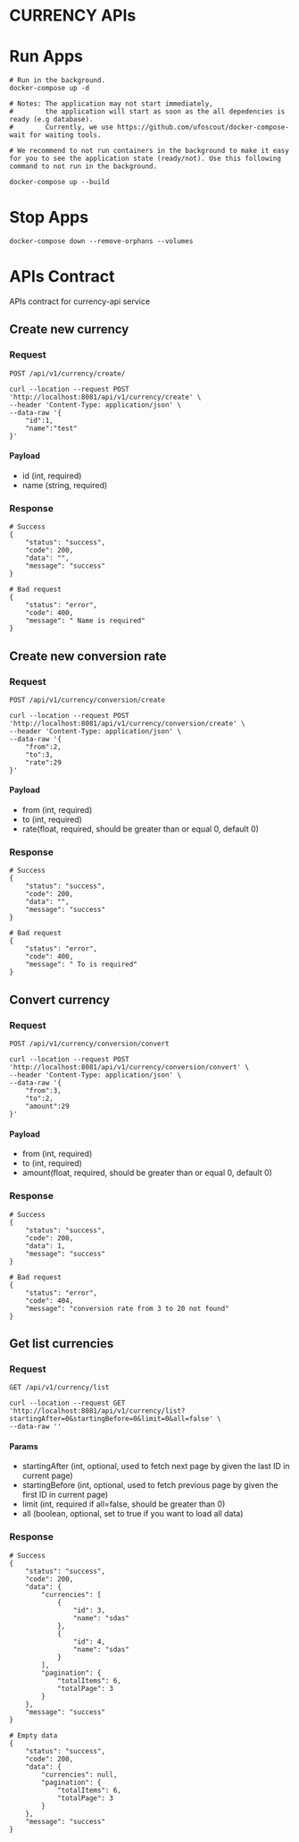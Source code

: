 # CURRENCY APIs

# Run Apps
```shell
# Run in the background.
docker-compose up -d

# Notes: The application may not start immediately,
#        the application will start as soon as the all depedencies is ready (e.g database).
#        Currently, we use https://github.com/ufoscout/docker-compose-wait for waiting tools. 

# We recommend to not run containers in the background to make it easy for you to see the application state (ready/not). Use this following command to not run in the background.

docker-compose up --build
```
# Stop Apps
```shell
docker-compose down --remove-orphans --volumes
```

# APIs Contract
APIs contract for currency-api service

## Create new currency
### Request
`POST /api/v1/currency/create/`

```shell
curl --location --request POST 'http://localhost:8081/api/v1/currency/create' \
--header 'Content-Type: application/json' \
--data-raw '{
    "id":1,
    "name":"test"
}'
```

#### Payload
- id (int, required)
- name (string, required)

### Response
```shell
# Success
{
    "status": "success",
    "code": 200,
    "data": "",
    "message": "success"
}

# Bad request
{
    "status": "error",
    "code": 400,
    "message": " Name is required"
}
```

## Create new conversion rate
### Request
`POST /api/v1/currency/conversion/create`

```shell
curl --location --request POST 'http://localhost:8081/api/v1/currency/conversion/create' \
--header 'Content-Type: application/json' \
--data-raw '{
    "from":2,
    "to":3,
    "rate":29
}'
```

#### Payload
- from (int, required)
- to (int, required)
- rate(float, required, should be greater than or equal 0, default 0)

### Response
```shell
# Success
{
    "status": "success",
    "code": 200,
    "data": "",
    "message": "success"
}

# Bad request
{
    "status": "error",
    "code": 400,
    "message": " To is required"
}
```

## Convert currency
### Request
`POST /api/v1/currency/conversion/convert`

```shell
curl --location --request POST 'http://localhost:8081/api/v1/currency/conversion/convert' \
--header 'Content-Type: application/json' \
--data-raw '{
    "from":3,
    "to":2,
    "amount":29
}'
```

#### Payload
- from (int, required)
- to (int, required)
- amount(float, required, should be greater than or equal 0, default 0)

### Response
```shell
# Success
{
    "status": "success",
    "code": 200,
    "data": 1,
    "message": "success"
}

# Bad request
{
    "status": "error",
    "code": 404,
    "message": "conversion rate from 3 to 20 not found"
}
```

## Get list currencies
### Request
`GET /api/v1/currency/list`

```shell
curl --location --request GET 'http://localhost:8081/api/v1/currency/list?startingAfter=0&startingBefore=0&limit=0&all=false' \
--data-raw ''
```

#### Params
- startingAfter (int, optional, used to fetch next page by given the last ID in current page)
- startingBefore (int, optional, used to fetch previous page by given the first ID in current page)
- limit (int, required if all=false, should be greater than 0)
- all (boolean, optional, set to true if you want to load all data)

### Response
```shell
# Success
{
    "status": "success",
    "code": 200,
    "data": {
        "currencies": [
            {
                "id": 3,
                "name": "sdas"
            },
            {
                "id": 4,
                "name": "sdas"
            }
        ],
        "pagination": {
            "totalItems": 6,
            "totalPage": 3
        }
    },
    "message": "success"
}

# Empty data
{
    "status": "success",
    "code": 200,
    "data": {
        "currencies": null,
        "pagination": {
            "totalItems": 6,
            "totalPage": 3
        }
    },
    "message": "success"
}
```